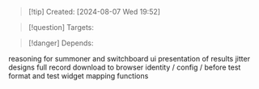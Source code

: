
>[!tip] Created: [2024-08-07 Wed 19:52]

>[!question] Targets: 

>[!danger] Depends: 

reasoning for summoner and switchboard
ui presentation of results
jitter designs
full record download to browser
identity / config / before
test format and test widget
mapping functions